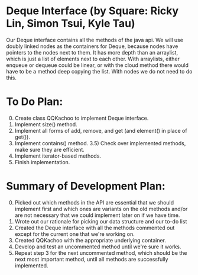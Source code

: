 # Deque Interface (by Square: Ricky Lin, Simon Tsui, Kyle Tau)

Our Deque interface contains all the methods of the java api. We will use doubly linked nodes as the containers for Deque, because nodes have pointers to the nodes next to them. It has more depth than an arraylist, which is just a list of elements next to each other. With arraylists, either enqueue or dequeue could be linear, or with the cloud method there would have to be a method deep copying the list. With nodes we do not need to do this. 

# To Do Plan:
0) Create class QQKachoo to implement Deque interface.
1) Implement size() method.
2) Implement all forms of add, remove, and get (and element() in place of get()).
3) Implement contains() method.
3.5) Check over implemented methods, make sure they are efficient.
4) Implement iterator-based methods.
5) Finish implementation. 

# Summary of Development Plan: 
0) Picked out which methods in the API are essential that we should implement first and which ones are variants on the old methods and/or are not necessary that we could implement later on if we have time.
1) Wrote out our rationale for picking our data structure and our to-do list
1) Created the Deque interface with all the methods commented out except for the current one that we're working on.
2) Created QQKachoo with the appropriate underlying container.
3) Develop and test an uncommented method until we're sure it works.
4) Repeat step 3 for the next uncommented method, which should be the next most important method, until all methods are successfully implemented. 
